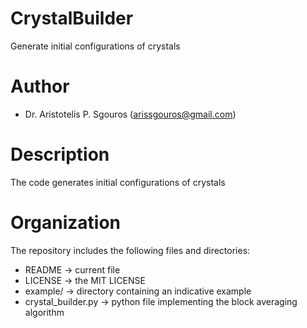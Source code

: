 # CrystalBuilder
Generate initial configurations of crystals

# Author
- Dr. Aristotelis P. Sgouros (arissgouros@gmail.com)

# Description
The code generates initial configurations of crystals

# Organization
The repository includes the following files and directories:
 - README           -> current file
 - LICENSE          -> the MIT LICENSE
 - example/         -> directory containing an indicative example
 - crystal_builder.py -> python file implementing the block averaging algorithm
